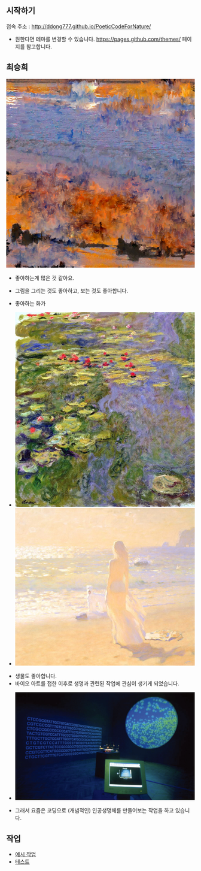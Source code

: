## 시작하기

접속 주소 : <http://ddong777.github.io/PoeticCodeForNature/>

 * 원한다면 테마를 변경할 수 있습니다. <https://pages.github.com/themes/> 페이지를 참고합니다.


## 최승희
   ![대표이미지](./img/titleImage.png)

  * 좋아하는게 많은 것 같아요.

  * 그림을 그리는 것도 좋아하고, 보는 것도 좋아합니다.
  * 좋아하는 화가
  - ![Claude Monet](./img/monet.jpg)
  - ![Bato Dugarzhapov](./img/dugarzhapov.jpg)

  * 생물도 좋아합니다.
  * 바이오 아트를 접한 이후로 생명과 관련된 작업에 관심이 생기게 되었습니다.
  - ![Eduardo Kac, 창세기, 1999](./img/kac.png)
  * 그래서 요즘은 코딩으로 (개념적인) 인공생명체를 만들어보는 작업을 하고 있습니다.


## 작업
 * [예시 작업](./example/)
 * [테스트](./test0501/)
